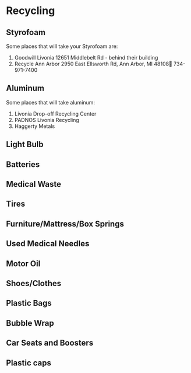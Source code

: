 # Recycling
## Styrofoam
Some places that will take your Styrofoam are:
1. Goodwill  Livonia                                                                                                                                                       12651 Middlebelt Rd - behind their building                                                 
2. Recycle Ann Arbor                                                                      	                                                                2950 East Ellsworth Rd, Ann Arbor, MI 48108 734-971-7400 

## Aluminum
Some places that will take aluminum:
1. Livonia Drop-off Recycling Center 
2. PADNOS Livonia Recycling 
3. Haggerty Metals

## Light Bulb
## Batteries
## Medical Waste
## Tires
## Furniture/Mattress/Box Springs
## Used Medical Needles
## Motor Oil
## Shoes/Clothes
## Plastic Bags
## Bubble Wrap
## Car Seats and Boosters
## Plastic caps